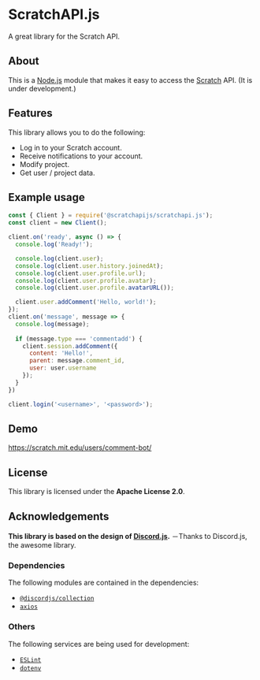 # ScratchAPI.js
A great library for the Scratch API.

## About
This is a [Node.js](https://nodejs.org/en/) module that makes it easy to access the [Scratch](https://scratch.mit.edu/) API.
(It is under development.)

## Features
This library allows you to do the following:
- Log in to your Scratch account.
- Receive notifications to your account.
- Modify project.
- Get user / project data.

## Example usage
```js
const { Client } = require('@scratchapijs/scratchapi.js');
const client = new Client();

client.on('ready', async () => {
  console.log('Ready!');

  console.log(client.user);
  console.log(client.user.history.joinedAt);
  console.log(client.user.profile.url);
  console.log(client.user.profile.avatar);
  console.log(client.user.profile.avatarURL());

  client.user.addComment('Hello, world!');
});
client.on('message', message => {
  console.log(message);
  
  if (message.type === 'commentadd') {
    client.session.addComment({
      content: 'Hello!',
      parent: message.comment_id,
      user: user.username
    });
  }
})

client.login('<username>', '<password>');
```

## Demo
https://scratch.mit.edu/users/comment-bot/

## License
This library is licensed under the **Apache License 2.0**.

## Acknowledgements
**This library is based on the design of [Discord.js](https://github.com/discordjs/discord.js).**
－Thanks to Discord.js, the awesome library.

### Dependencies
The following modules are contained in the dependencies:
- [`@discordjs/collection`](https://github.com/discordjs/discord.js/tree/main/packages/collection)
- [`axios`](https://github.com/axios/axios)

### Others
The following services are being used for development:
- [`ESLint`](https://github.com/eslint/eslint)
- [`dotenv`](https://github.com/motdotla/dotenv)
